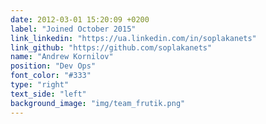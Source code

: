```yaml
---
date: 2012-03-01 15:20:09 +0200
label: "Joined October 2015"
link_linkedin: "https://ua.linkedin.com/in/soplakanets"
link_github: "https://github.com/soplakanets"
name: "Andrew Kornilov"
position: "Dev Ops"
font_color: "#333"
type: "right"
text_side: "left"
background_image: "img/team_frutik.png"
---
```

